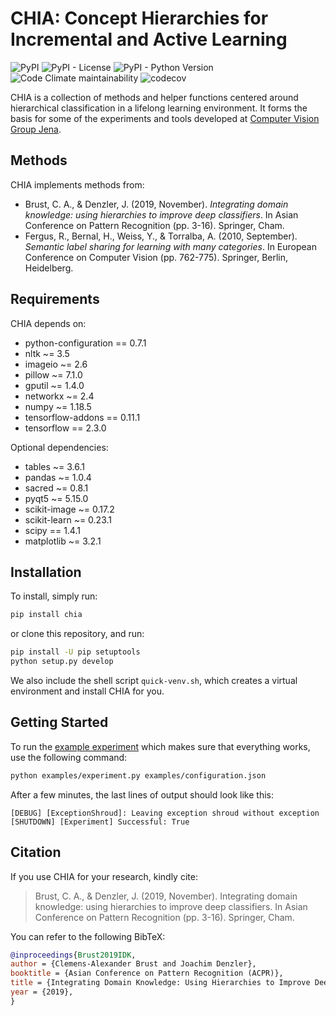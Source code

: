 # CHIA: Concept Hierarchies for Incremental and Active Learning
![PyPI](https://img.shields.io/pypi/v/chia)
![PyPI - License](https://img.shields.io/pypi/l/chia)
![PyPI - Python Version](https://img.shields.io/pypi/pyversions/chia)
![Code Climate maintainability](https://img.shields.io/codeclimate/maintainability/cvjena/chia)
![codecov](https://codecov.io/gh/cvjena/chia/branch/main/graph/badge.svg)

CHIA is a collection of methods and helper functions centered around hierarchical classification in a lifelong learning environment.
It forms the basis for some of the experiments and tools developed at [Computer Vision Group Jena](http://www.inf-cv.uni-jena.de/).

## Methods
CHIA implements methods from:
 * Brust, C. A., & Denzler, J. (2019, November). *Integrating domain knowledge: using hierarchies to improve deep classifiers*. In Asian Conference on Pattern Recognition (pp. 3-16). Springer, Cham.
 * Fergus, R., Bernal, H., Weiss, Y., & Torralba, A. (2010, September). *Semantic label sharing for learning with many categories*. In European Conference on Computer Vision (pp. 762-775). Springer, Berlin, Heidelberg.

## Requirements
CHIA depends on:
* python-configuration == 0.7.1
* nltk ~= 3.5
* imageio ~= 2.6
* pillow ~= 7.1.0
* gputil ~= 1.4.0
* networkx ~= 2.4
* numpy ~= 1.18.5
* tensorflow-addons == 0.11.1
* tensorflow == 2.3.0

Optional dependencies:

* tables ~= 3.6.1
* pandas ~= 1.0.4
* sacred ~= 0.8.1
* pyqt5 ~= 5.15.0
* scikit-image ~= 0.17.2
* scikit-learn ~= 0.23.1
* scipy == 1.4.1
* matplotlib ~= 3.2.1

## Installation
To install, simply run:
```bash
pip install chia
```
or clone this repository, and run:
```bash
pip install -U pip setuptools
python setup.py develop
```

We also include the shell script `quick-venv.sh`, which creates a virtual environment and install CHIA for you.

## Getting Started
To run the [example experiment](examples/experiment.py) which makes sure that everything works, use the following command:
```bash
python examples/experiment.py examples/configuration.json
```
After a few minutes, the last lines of output should look like this:
```text
[DEBUG] [ExceptionShroud]: Leaving exception shroud without exception
[SHUTDOWN] [Experiment] Successful: True
```

## Citation
If you use CHIA for your research, kindly cite:
> Brust, C. A., & Denzler, J. (2019, November). Integrating domain knowledge: using hierarchies to improve deep classifiers. In Asian Conference on Pattern Recognition (pp. 3-16). Springer, Cham.

You can refer to the following BibTeX:
```bibtex
@inproceedings{Brust2019IDK,
author = {Clemens-Alexander Brust and Joachim Denzler},
booktitle = {Asian Conference on Pattern Recognition (ACPR)},
title = {Integrating Domain Knowledge: Using Hierarchies to Improve Deep Classifiers},
year = {2019},
}
```